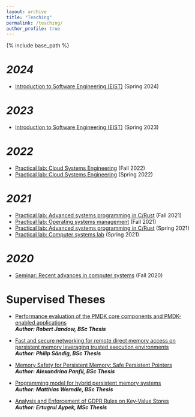 ```yaml
---
layout: archive
title: "Teaching"
permalink: /teaching/
author_profile: true
---
```

{% include base_path %}

***2024***
====
- [Introduction to Software Engineering (EIST)](https://dse.in.tum.de/teaching/eist-24/) (Spring 2024)

***2023***
====
- [Introduction to Software Engineering (EIST)](https://dse.in.tum.de/teaching/ss23-eist23/) (Spring 2023)

***2022***
====
- [Practical lab: Cloud Systems Engineering](https://github.com/TUM-DSE/cloud-lab) (Fall 2022)
- [Practical lab: Cloud Systems Engineering](https://dse.in.tum.de/teaching/cloud-lab-ss22/) (Spring 2022)

***2021***
====
- [Practical lab: Advanced systems programming in C/Rust](https://dse.in.tum.de/teaching/advanced-systems-programing-wise2122/) (Fall 2021)
- [Practical lab: Operating systems management](https://dse.in.tum.de/teaching/os-management-wise2122/) (Fall 2021)
- [Practical lab: Advanced systems programming in C/Rust](https://dse.in.tum.de/teaching/advanced-systems-programing-sose2021/) (Spring 2021)
- [Practical lab: Computer systems lab](https://dse.in.tum.de/teaching/computer-systems-lab-sose2021/) (Spring 2021)

***2020***
====
- [Seminar: Recent advances in computer systems](https://dse.in.tum.de/teaching/recent-advances-in-computer-systems-wise2021/) (Fall 2020)

Supervised Theses
====
- [Performance evaluation of the PMDK core components and PMDK-enabled applications](https://github.com/TUM-DSE/research-work-archive/blob/main/archive/2021/summer/docs/bsc_jandow_performance_evaluation_of_the_pmdk_core_components_and_pmdk_enabled_applications.pdf) <br /> 
***Author: Robert Jandow, BSc Thesis***

- [Fast and secure networking for remote direct memory access on persistent memory leveraging trusted execution environments](https://github.com/TUM-DSE/research-work-archive/blob/main/archive/2021/summer/docs/bsc_saendig_fast_and_secure_networking_for_remote_direct_memory_access_on_persistent_memory_leveraging_trusted_execution_environments.pdf) <br /> 
***Author: Philip Sändig, BSc Thesis***

- [Memory Safety for Persistent Memory: Safe Persistent Pointers](https://github.com/TUM-DSE/research-work-archive/blob/main/archive/2021/winter/docs/bsc_panfil_memory_safety_for_persistent_memory_safe_persistent_pointers.pdf) <br /> 
***Author: Alexandrina Panfil, BSc Thesis***

- [Programming model for hybrid persistent memory systems](https://github.com/TUM-DSE/research-work-archive/blob/main/archive/2022/summer/docs/bsc_werndle_programming_model_for_hybrid_persistent_memory_systems.pdf) <br /> 
***Author: Matthias Werndle, BSc Thesis***

- [Analysis and Enforcement of GDPR Rules on Key-Value Stores](https://github.com/TUM-DSE/research-work-archive/blob/main/archive/2023/summer/docs/msc_aypek_analysis_and_enforcement_of_gdpr_rules_on_key_value_stores.pdf) <br /> 
***Author: Ertugrul Aypek, MSc Thesis***